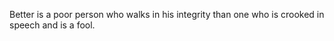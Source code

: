 Better is a poor person who walks in his integrity than one who is crooked in speech and is a fool.
